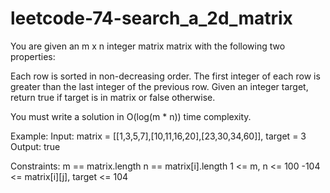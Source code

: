 # leetcode-74-search_a_2d_matrix
You are given an m x n integer matrix matrix with the following two properties:

Each row is sorted in non-decreasing order.
The first integer of each row is greater than the last integer of the previous row.
Given an integer target, return true if target is in matrix or false otherwise.

You must write a solution in O(log(m * n)) time complexity.

Example:
Input: matrix = [[1,3,5,7],[10,11,16,20],[23,30,34,60]], target = 3
Output: true

Constraints:
m == matrix.length
n == matrix[i].length
1 <= m, n <= 100
-104 <= matrix[i][j], target <= 104

